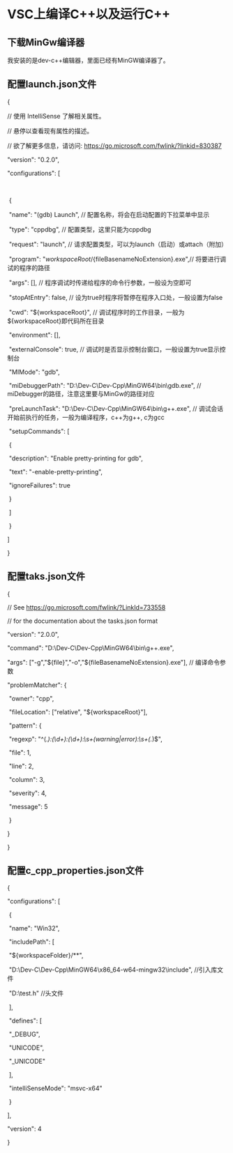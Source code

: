 # **VSC上编译C++以及运行C++**

## 下载MinGw编译器

我安装的是dev-c++编辑器，里面已经有MinGW编译器了。

## 配置launch.json文件

{

  // 使用 IntelliSense 了解相关属性。 

  // 悬停以查看现有属性的描述。

  // 欲了解更多信息，请访问: https://go.microsoft.com/fwlink/?linkid=830387

  "version": "0.2.0", 

  "configurations": [ 

​    

​    { 

​      "name": "(gdb) Launch", // 配置名称，将会在启动配置的下拉菜单中显示 

​      "type": "cppdbg",    // 配置类型，这里只能为cppdbg 

​      "request": "launch",  // 请求配置类型，可以为launch（启动）或attach（附加） 

​      "program": "${workspaceRoot}/${fileBasenameNoExtension}.exe",// 将要进行调试的程序的路径 

​      "args": [],       // 程序调试时传递给程序的命令行参数，一般设为空即可 

​      "stopAtEntry": false,  // 设为true时程序将暂停在程序入口处，一般设置为false 

​      "cwd": "${workspaceRoot}", // 调试程序时的工作目录，一般为${workspaceRoot}即代码所在目录 

​      "environment": [], 

​      "externalConsole": true, // 调试时是否显示控制台窗口，一般设置为true显示控制台 

​      "MIMode": "gdb", 

​      "miDebuggerPath": "D:\\Dev-C\\Dev-Cpp\\MinGW64\\bin\\gdb.exe", // miDebugger的路径，注意这里要与MinGw的路径对应 

​      "preLaunchTask": "D:\\Dev-C\\Dev-Cpp\\MinGW64\\bin\\g++.exe", // 调试会话开始前执行的任务，一般为编译程序，c++为g++, c为gcc 

​      "setupCommands": [ 

​        {  

​      "description": "Enable pretty-printing for gdb", 

​          "text": "-enable-pretty-printing", 

​          "ignoreFailures": true 

​        } 

​      ] 

​    } 

  ] 

}

 

## 配置taks.json文件

{

  // See https://go.microsoft.com/fwlink/?LinkId=733558

  // for the documentation about the tasks.json format

  "version": "2.0.0",

  "command": "D:\\Dev-C\\Dev-Cpp\\MinGW64\\bin\\g++.exe",

  "args": ["-g","${file}","-o","${fileBasenameNoExtension}.exe"],  // 编译命令参数

  "problemMatcher": {

​    "owner": "cpp",

​    "fileLocation": ["relative", "${workspaceRoot}"],

​    "pattern": {

​      "regexp": "^(.*):(\\d+):(\\d+):\\s+(warning|error):\\s+(.*)$",

​      "file": 1,

​      "line": 2,

​      "column": 3,

​      "severity": 4,

​      "message": 5

​    }

  }

}

## 配置c_cpp_properties.json文件

{

  "configurations": [

​    {

​      "name": "Win32",

​      "includePath": [

​        "${workspaceFolder}/**",

​        "D:\\Dev-C\\Dev-Cpp\\MinGW64\\x86_64-w64-mingw32\\include",   //引入库文件

​        "D:\\test.h"                           //头文件

​      ],

​      "defines": [

​        "_DEBUG",

​        "UNICODE",

​        "_UNICODE"

​      ],

​      "intelliSenseMode": "msvc-x64"

​    }

  ],

  "version": 4

}

 
